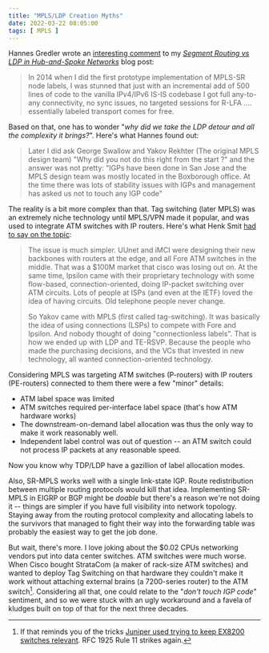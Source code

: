 ```yaml
---
title: "MPLS/LDP Creation Myths"
date: 2022-03-22 08:05:00
tags: [ MPLS ]
---
```

Hannes Gredler wrote an [interesting comment](/2022/03/hub-spoke-ldp-segment-routing/#1077) to my _[Segment Routing vs LDP in Hub-and-Spoke Networks](/2022/03/hub-spoke-ldp-segment-routing/)_ blog post:

> In 2014 when I did the first prototype implementation of MPLS-SR node labels, I was stunned that just with an incremental add of 500 lines of code to the vanilla IPv4/IPv6 IS-IS codebase I got full any-to-any connectivity, no sync issues, no targeted sessions for R-LFA .... essentially labeled transport comes for free. 

Based on that, one has to wonder "*why did we take the LDP detour and all the complexity it brings?*". Here's what Hannes found out:
<!--more-->
> Later I did ask George Swallow and Yakov Rekhter (The original MPLS design team) "Why did you not do this right from the start ?" and the answer was not pretty: "IGPs have been done in San Jose and the MPLS design team was mostly located in the Boxborough office. At the time there was lots of stability issues with IGPs and management has asked us not to touch any IGP code"

The reality is a bit more complex than that. Tag switching (later MPLS) was an extremely niche technology until MPLS/VPN made it popular, and was used to integrate ATM switches with IP routers. Here's what Henk Smit [had to say on the topic](/2022/03/hub-spoke-ldp-segment-routing/#1083):

> The issue is much simpler. UUnet and iMCI were designing their new backbones with routers at the edge, and all Fore ATM switches in the middle. That was a $100M market that cisco was losing out on. At the same time, Ipsilon came with their proprietary technology with some flow-based, connection-oriented, doing IP-packet switching over ATM circuits. Lots of people at ISPs (and even at the IETF) loved the idea of having circuits. Old telephone people never change.
>
> So Yakov came with MPLS (first called tag-switching). It was basically the idea of using connections (LSPs) to compete with Fore and Ipsilon. And nobody thought of doing "connectionless labels". That is how we ended up with LDP and TE-RSVP. Because the people who made the purchasing decisions, and the VCs that invested in new technology, all wanted connection-oriented technology. 

Considering MPLS was targeting ATM switches (P-routers) with IP routers (PE-routers) connected to them there were a few "minor" details:

* ATM label space was limited
* ATM switches required per-interface label space (that's how ATM hardware works)
* The downstream-on-demand label allocation was thus the only way to make it work reasonably well.
* Independent label control was out of question -- an ATM switch could not process IP packets at any reasonable speed.

Now you know why TDP/LDP have a gazillion of label allocation modes.

Also, SR-MPLS works well with a single link-state IGP. Route redistribution between multiple routing protocols would kill that idea. Implementing SR-MPLS in EIGRP or BGP might be _doable_ but there's a reason we're not doing it -- things are simpler if you have full visibility into network topology. Staying away from the routing protocol complexity and allocating labels to the survivors that managed to fight their way into the forwarding table was probably the easiest way to get the job done.

But wait, there's more. I love joking about the $0.02 CPUs networking vendors put into data center switches. ATM switches were much worse. When Cisco bought StrataCom (a maker of rack-size ATM switches) and wanted to deploy Tag Switching on that hardware they couldn't make it work without attaching external brains (a 7200-series router) to the ATM switch[^EX9200]. Considering all that, one could relate to the "_don't touch IGP code_" sentiment, and so we were stuck with an ugly workaround and a favela of kludges built on top of that for the next three decades.

[^EX9200]: If that reminds you of the tricks [Juniper used trying to keep EX8200 switches relevant](/2010/11/multi-chassis-link-aggregation-mlag/). RFC 1925 Rule 11 strikes again.